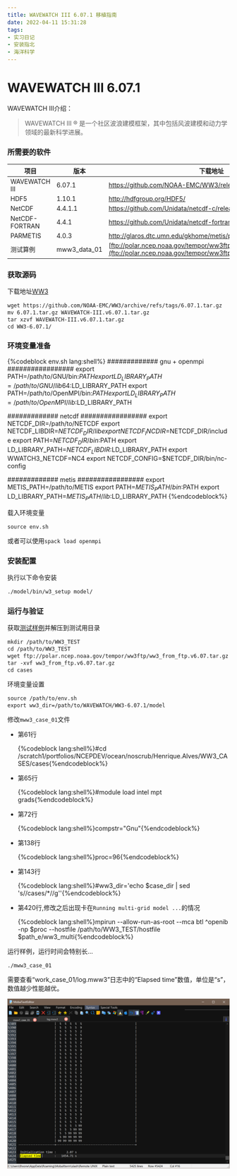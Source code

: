 ```yaml
---
title: WAVEWATCH III 6.07.1 移植指南
date: 2022-04-11 15:31:28
tags: 
- 实习日记
- 安装指北
- 海洋科学
---
```


# WAVEWATCH III 6.07.1

WAVEWATCH III介绍：
>WAVEWATCH III ® 是一个社区波浪建模框架，其中包括风波建模和动力学领域的最新科学进展。


### 所需要的软件

| 项目           | 版本         | 下载地址                  |
| -------------- | ------------ | ----------------------------------------------------------------- |
| WAVEWATCH III  | 6.07.1       | https://github.com/NOAA-EMC/WW3/releases/tag/6.07.1               |
| HDF5           | 1.10.1       | http://hdfgroup.org/HDF5/                                         |
| NetCDF         | 4.4.1.1      | https://github.com/Unidata/netcdf-c/releases/tag/v4.4.1.1         |
| NetCDF-FORTRAN | 4.4.1        | https://github.com/Unidata/netcdf-fortran/releases/tag/v4.4.1     |
| PARMETIS       | 4.0.3        | http://glaros.dtc.umn.edu/gkhome/metis/parmetis/download          |
| 测试算例       | mww3_data_01 | [ftp://polar.ncep.noaa.gov/tempor/ww3ftp/ww3_from_ftp.v6.07.tar.gz](ftp://polar.ncep.noaa.gov/tempor/ww3ftp/ww3_from_ftp.v6.07.tar.gz) |


### 获取源码

下载地址[WW3](https://github.com/NOAA-EMC/WW3/releases)

```shell
wget https://github.com/NOAA-EMC/WW3/archive/refs/tags/6.07.1.tar.gz
mv 6.07.1.tar.gz WAVEWATCH-III.v6.07.1.tar.gz
tar xzvf WAVEWATCH-III.v6.07.1.tar.gz
cd WW3-6.07.1/
```

### 环境变量准备

{%codeblock env.sh lang:shell%}
############# gnu + openmpi #################
export PATH=/path/to/GNU/bin:$PATH
export LD_LIBRARY_PATH=/path/to/GNU/lib64:$LD_LIBRARY_PATH
export PATH=/path/to/OpenMPI/bin:$PATH
export LD_LIBRARY_PATH=/path/to/OpenMPI/lib:$LD_LIBRARY_PATH

############# netcdf #################
export NETCDF_DIR=/path/to/NETCDF
export NETCDF_LIBDIR=$NETCDF_DIR/lib
export NETCDF_INCDIR=$NETCDF_DIR/include
export PATH=$NETCDF_DIR/bin:$PATH
export LD_LIBRARY_PATH=$NETCDF_LIBDIR:$LD_LIBRARY_PATH
export WWATCH3_NETCDF=NC4
export NETCDF_CONFIG=$NETCDF_DIR/bin/nc-config

############# metis #################
export METIS_PATH=/path/to/METIS
export PATH=$METIS_PATH/bin:$PATH
export LD_LIBRARY_PATH=$METIS_PATH/lib:$LD_LIBRARY_PATH
{%endcodeblock%}

载入环境变量

```shell
source env.sh
```

或者可以使用`spack load openmpi`

### 安装配置

执行以下命令安装

```sh
./model/bin/w3_setup model/
```

### 运行与验证

获取[测试样例](ftp://polar.ncep.noaa.gov/tempor/ww3ftp/ww3_from_ftp.v6.07.tar.gz)并解压到测试用目录

```shell
mkdir /path/to/WW3_TEST
cd /path/to/WW3_TEST
wget ftp://polar.ncep.noaa.gov/tempor/ww3ftp/ww3_from_ftp.v6.07.tar.gz
tar -xvf ww3_from_ftp.v6.07.tar.gz
cd cases
```

环境变量设置

```shell
source /path/to/env.sh
export ww3_dir=/path/to/WAVEWATCH/WW3-6.07.1/model
```


修改`mww3_case_01`文件

- 第61行

    {%codeblock lang:shell%}#cd /scratch1/portfolios/NCEPDEV/ocean/noscrub/Henrique.Alves/WW3_CASES/cases{%endcodeblock%}

- 第65行

    {%codeblock lang:shell%}#module load intel mpt grads{%endcodeblock%}

- 第72行

    {%codeblock lang:shell%}compstr="Gnu"{%endcodeblock%}

- 第138行

    {%codeblock lang:shell%}proc=96{%endcodeblock%}

- 第143行

    {%codeblock lang:shell%}#ww3_dir='echo $case_dir | sed 's/\/cases\/*//g''{%endcodeblock%}

- 第420行,修改之后出现卡在`Running multi-grid model ...`的情况

    {%codeblock lang:shell%}mpirun --allow-run-as-root --mca btl ^openib -np $proc --hostfile /path/to/WW3_TEST/hostfile $path_e/ww3_multi{%endcodeblock%}


运行样例，运行时间会特别长...

```shell
./mww3_case_01
```

需要查看“work_case_01/log.mww3”日志中的“Elapsed time”数值，单位是“s”，数值越少性能越优。

![Elapsed time](../static/images/img_waw.png)
